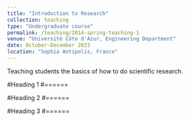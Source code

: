 ```yaml
---
title: "Introduction to Research"
collection: teaching
type: "Undergraduate course"
permalink: /teaching/2014-spring-teaching-1
venue: "Université Côte d'Azur, Engineering Department"
date: October-December 2023
location: "Sophia Antipolis, France"
---
```


Teaching students the basics of how to do scientific research.

#Heading 1
#======

#Heading 2
#======

#Heading 3
#======
